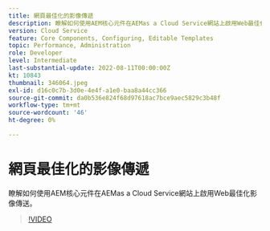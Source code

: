 ```yaml
---
title: 網頁最佳化的影像傳遞
description: 瞭解如何使用AEM核心元件在AEMas a Cloud Service網站上啟用Web最佳化影像傳送。
version: Cloud Service
feature: Core Components, Configuring, Editable Templates
topic: Performance, Administration
role: Developer
level: Intermediate
last-substantial-update: 2022-08-11T00:00:00Z
kt: 10843
thumbnail: 346064.jpeg
exl-id: d16c0c7b-3d0e-4e4f-a1e0-baa8a44cc366
source-git-commit: da0b536e824f68d97618ac7bce9aec5829c3b48f
workflow-type: tm+mt
source-wordcount: '46'
ht-degree: 0%

---
```


# 網頁最佳化的影像傳遞

瞭解如何使用AEM核心元件在AEMas a Cloud Service網站上啟用Web最佳化影像傳送。

>[!VIDEO](https://video.tv.adobe.com/v/346064?quality=12&learn=on)
